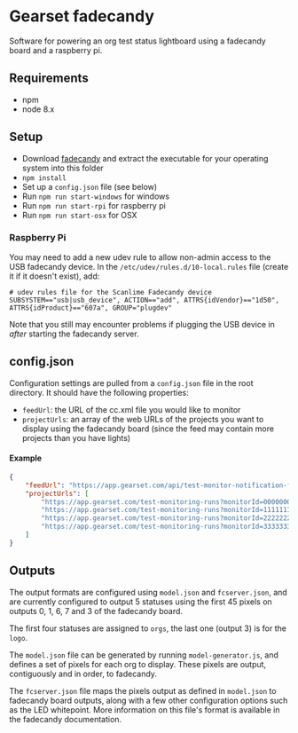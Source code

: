 # Gearset fadecandy
Software for powering an org test status lightboard using a fadecandy board and a raspberry pi.

## Requirements
- npm
- node 8.x

## Setup

- Download [fadecandy](https://github.com/scanlime/fadecandy/releases) and extract the executable for your operating system into this folder
- `npm install`
- Set up a `config.json` file (see below)
- Run `npm run start-windows` for windows
- Run `npm run start-rpi` for raspberry pi
- Run `npm run start-osx` for OSX

### Raspberry Pi

You may need to add a new udev rule to allow non-admin access to the USB fadecandy device. In the `/etc/udev/rules.d/10-local.rules` file (create it if it doesn't exist), add:

```
# udev rules file for the Scanlime Fadecandy device
SUBSYSTEM=="usb|usb_device", ACTION=="add", ATTRS{idVendor}=="1d50", ATTRS{idProduct}=="607a", GROUP="plugdev"
```

Note that you still may encounter problems if plugging the USB device in _after_ starting the fadecandy server.

## config.json

Configuration settings are pulled from a `config.json` file in the root directory. It should have the following properties:

- `feedUrl`: the URL of the cc.xml file you would like to monitor
- `projectUrls`: an array of the web URLs of the projects you want to display using the fadecandy board (since the feed may contain more projects than you have lights)

#### Example
```json
{
    "feedUrl": "https://app.gearset.com/api/test-monitor-notification-feeds/00000000-0000-0000-0000-000000000000/cc.xml",
    "projectUrls": [
        "https://app.gearset.com/test-monitoring-runs?monitorId=00000000-0000-0000-0000-000000000000",
        "https://app.gearset.com/test-monitoring-runs?monitorId=11111111-1111-1111-1111-111111111111",
        "https://app.gearset.com/test-monitoring-runs?monitorId=22222222-2222-2222-2222-222222222222",
        "https://app.gearset.com/test-monitoring-runs?monitorId=33333333-3333-3333-3333-333333333333"
    ]
}
```

## Outputs

The output formats are configured using `model.json` and `fcserver.json`, and are currently configured to output 5 statuses using the first 45 pixels on outputs 0, 1, 6, 7 and 3 of the fadecandy board.

The first four statuses are assigned to `orgs`, the last one (output 3) is for the `logo`.

The `model.json` file can be generated by running `model-generator.js`, and defines a set of pixels for each org to display. These pixels are output, contiguously and in order, to fadecandy.

The `fcserver.json` file maps the pixels output as defined in `model.json` to fadecandy board outputs, along with a few other configuration options such as the LED whitepoint. More information on this file's format is available in the fadecandy documentation.
